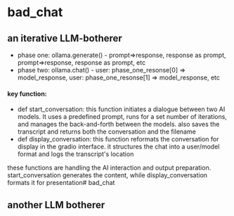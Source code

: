 # bad_chat


## an iterative LLM-botherer


- phase one: ollama.generate() - prompt=>response, response as prompt, prompt=>response, response as prompt, etc
- phase two: ollama.chat() - user: phase_one_resonse[0] => model_response, user: phase_one_resonse[1] => model_response, etc



#### key function: 

- def start_conversation:
    this function initiates a dialogue between two AI models. It uses a predefined prompt, runs for a set number of iterations, and manages the back-and-forth between the models. also saves the transcript and returns both the conversation and the filename
- def display_conversation:
    this function reformats the conversation for display in the gradio interface. it structures the chat into a user/model format and logs the transcript's location

these functions are handling the AI interaction and output preparation. start_conversation generates the content, while display_conversation formats it for presentation# bad_chat  

 ## another LLM botherer
